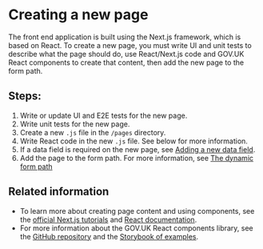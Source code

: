 # Creating a new page

The front end application is built using the Next.js framework, which is based on React. To create a new page, you must write UI and unit tests to describe what the page should do, use React/Next.js code and GOV.UK React components to create that content, then add the new page to the form path.

## Steps:

1.  Write or update UI and E2E tests for the new page.
2.  Write unit tests for the new page.
3.  Create a new `.js` file in the `/pages` directory.
4.  Write React code in the new `.js` file. See below for more information.
5.  If a data field is required on the new page, see [Adding a new data field](./adding-a-new-data-field.md).
6.  Add the page to the form path. For more information, see [The dynamic form path](./the-dynamic-form-path.md)

## Related information

* To learn more about creating page content and using components, see the [official Next.js tutorials](https://nextjs.org/learn/) and [React documentation](https://reactjs.org/docs/getting-started.html).
* For more information about the GOV.UK React components library, see the [GitHub repository](https://github.com/govuk-react/govuk-react) and the [Storybook of examples](https://ukhomeoffice.github.io/govuk-react).
